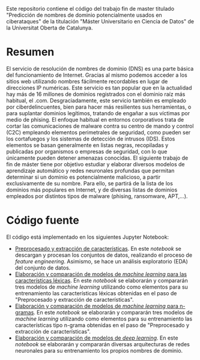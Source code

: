 Este repositorio contiene el código del trabajo fin de master titulado "Predicción de nombres de dominio potencialmente usados en ciberataques" de la titulación "Máster Universitario en Ciencia de Datos" de la Universitat Oberta de Catalunya.

# Resumen
El servicio de resolución de nombres de dominio (DNS) es una parte básica del funcionamiento de Internet. Gracias al mismo podemos acceder a los sitios web utilizando nombres fácilmente recordables en lugar de direcciones IP numéricas. Este servicio es tan popular que en la actualidad hay más de 16 millones de dominios registrados con el dominio raíz más habitual, el .com.
Desgraciadamente, este servicio también es empleado por ciberdelincuentes, bien para hacer más resilientes sus herramientas, o para suplantar dominios legítimos, tratando de engañar a sus víctimas por medio de phising.
El enfoque habitual en entornos corporativos trata de cortar las comunicaciones de malware contra su centro de mando y control (C2C) empleando elementos perimetrales de seguridad, como pueden ser los cortafuegos y los sistemas de detección de intrusos (IDS). Estos elementos se basan generalmente en listas negras, recopiladas y publicadas por organismos o empresas de seguridad, con lo que únicamente pueden detener amenazas conocidas.
El siguiente trabajo de fin de máster tiene por objetivo estudiar y elaborar diversos modelos de aprendizaje automático y redes neuronales profundas que permitan determinar si un dominio es potencialmente malicioso, a partir exclusivamente de su nombre. Para ello, se partirá de la lista de los dominios más populares en Internet, y de diversas listas de dominios empleados por distintos tipos de malware (phising, ransomware, APT,…).

# Código fuente

El código está implementado en los siguientes Jupyter Notebook: 

- [Preprocesado y extracción de características](Preprocesado_ExtraccionCaracteristicas_AnalisisExploratorio.ipynb). En este _notebook_ se descargan y procesan los conjuntos de datos, realizando el proceso de _feature engineering_. Asimismo, se hace un análisis exploratorio (EDA) del conjunto de datos.
- [Elaboración y comparación de modelos de _machine learning_ para las características léxicas](MachineLearning_FeaturesLexicas.ipynb). En este _notebook_ se elaborarán y compararán tres modelos de _machine learning_ utilizando como elementos para su entrenamiento las características léxicas obtenidas en el paso de "Preprocesado y extracción de características".
- [Elaboración y comparación de modelos de _machine learning_ para n-gramas](MachineLearning_Ngrams.ipynb). En este _notebook_ se elaborarán y compararán tres modelos de _machine learning_ utilizando como elementos para su entrenamiento las características tipo n-grama obtenidas en el paso de "Preprocesado y extracción de características".
- [Elaboración y comparación de modelos de _deep learning_](RedesNeuronales.ipynb). En este _notebook_ se elaborarán y compararán diversas arquitecturas de redes neuronales para su entrenamiento los propios nombres de dominio.
